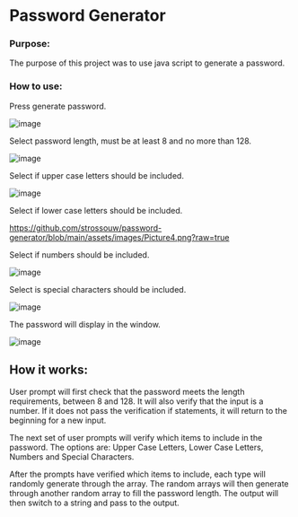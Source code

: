 # Password Generator

### Purpose:
The purpose of this project was to use java script to generate a password.

### How to use:
Press generate password.

 ![image](https://user-images.githubusercontent.com/105831699/173973075-8baeff11-968d-4a33-bc79-3b2f7cc34132.png)

Select password length, must be at least 8 and no more than 128.

![image](https://user-images.githubusercontent.com/105831699/173973303-cb0ba78d-03f4-4b7c-b07e-9afc1e7441cc.png)

Select if upper case letters should be included.
 
 ![image](https://user-images.githubusercontent.com/105831699/173973361-e2780dc7-e721-4a26-b63b-bcb760e1ee99.png)

Select if lower case letters should be included.

https://github.com/strossouw/password-generator/blob/main/assets/images/Picture4.png?raw=true
 
Select if numbers should be included.

![image](https://user-images.githubusercontent.com/105831699/173973453-4705c049-b797-4e9c-b731-8610cf42f4c6.png)
 
Select is special characters should be included.

![image](https://user-images.githubusercontent.com/105831699/173973623-e7a422bd-d993-4105-932f-c5f15f81e267.png)
 
The password will display in the window.

![image](https://user-images.githubusercontent.com/105831699/173973680-ed2503b0-88a7-4d35-99cc-6b6cf5548b68.png)

 

## How it works:

User prompt will first check that the password meets the length requirements, between 8 and 128. It will also verify that the input is a number. If it does not pass the verification if statements, it will return to the beginning for a new input.

The next set of user prompts will verify which items to include in the password.
The options are: Upper Case Letters, Lower Case Letters, Numbers and Special Characters. 

After the prompts have verified which items to include, each type will randomly generate through the array. The random arrays will then generate through another random array to fill the password length.
The output will then switch to a string and pass to the output.
